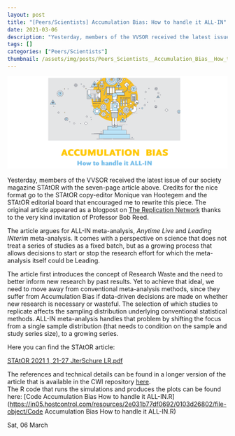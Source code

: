 ```yaml
---
layout: post
title: "[Peers/Scientists] Accumulation Bias: How to handle it ALL-IN"
date: 2021-03-06
description: "Yesterday, members of the VVSOR received the latest issue of our society magazine STAtOR with the seven-page article above. Credits for the nice format go to the STAtOR copy-editor Monique van Hootegem and the STAtOR editorial board that encouraged me to rewrite this piece. The original article appeared as a blogpost on The Replication Network thanks to the very kind invitation of Professor Bob Reed.The article argues for ALL-IN meta-analysis, Anytime Live and Leading INterim meta-analysis. It comes with a perspective on science that does not treat a series of studies as a fixed batch, but as a growing process that allows decisions to start or stop the research effort for which the meta-analysis itself could be Leading.The article first introduces the concept of Research Waste and the need to better inform new research by past results. Yet to achieve that ideal, we need to move away from conventional meta-analysis methods, since they suffer from Accumulation Bias if data-driven decisions are made on whether new research is necessary or wasteful. The selection of which studies to replicate affects the sampling distribution underlying conventional statistical methods. ALL-IN meta-analysis handles that problem by shifting the focus from a single sample distribution (that needs to condition on the sample and study series size), to a growing series.Here you can find the STAtOR article:STAtOR 2021 1, 21-27 JterSchure LR.pdfThe references and technical details can be found in a longer version of the article that is available in the CWI repository here.The R code that runs the simulations and produces the plots can be found here: Code Accumulation Bias How to handle it ALL-IN.R"
tags: []
categories: ["Peers/Scientists"]
thumbnail: /assets/img/posts/Peers_Scientists__Accumulation_Bias__How_to_handle_it_ALL-IN-thumbnail.png
---
```

![](/assets/img/posts/Peers_Scientists__Accumulation_Bias__How_to_handle_it_ALL-IN-0.png)

Yesterday, members of the VVSOR received the latest issue of our society magazine STAtOR with the seven-page article above. Credits for the nice format go to the STAtOR copy-editor Monique van Hootegem and the STAtOR editorial board that encouraged me to rewrite this piece. The original article appeared as a blogpost on [The Replication Network](https://replicationnetwork.com/2020/12/04/ter-schure-accumulation-bias-how-to-handle-it-all-in/) thanks to the very kind invitation of Professor Bob Reed.

The article argues for ALL-IN meta-analysis, *Anytime* *Live* and *Leading* *INterim* meta-analysis. It comes with a perspective on science that does not treat a series of studies as a fixed batch, but as a growing process that allows decisions to start or stop the research effort for which the meta-analysis itself could be Leading.

The article first introduces the concept of Research Waste and the need to better inform new research by past results. Yet to achieve that ideal, we need to move away from conventional meta-analysis methods, since they suffer from Accumulation Bias if data-driven decisions are made on whether new research is necessary or wasteful. The selection of which studies to replicate affects the sampling distribution underlying conventional statistical methods. ALL-IN meta-analysis handles that problem by shifting the focus from a single sample distribution (that needs to condition on the sample and study series size), to a growing series.  
  
Here you can find the STAtOR article:

[STAtOR 2021 1, 21-27 JterSchure LR.pdf](gallery/0c0b294efd903834912013635a688d8a_2021_1__21-27_JterSchure_LR.pdf)

The references and technical details can be found in a longer version of the article that is available in the CWI repository [here](https://ir.cwi.nl/pub/30335).  
The R code that runs the simulations and produces the plots can be found here: [Code Accumulation Bias How to handle it ALL-IN.R](https://in05.hostcontrol.com/resources/2e031b77df0692/0103d26802/file-object/Code Accumulation Bias How to handle it ALL-IN.R)

Sat, 06 March
